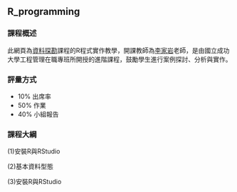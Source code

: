 ## R_programming

### 課程概述

此網頁為[資料探勘](http://class-qry.acad.ncku.edu.tw/syllabus/online_display.php?syear=0105&sem=2&co_no=N061700&class_code)課程的R程式實作教學，開課教師為[李家岩](http://polab.imis.ncku.edu.tw/Bio.html)老師，是由國立成功大學工程管理在職專班所開授的進階課程，鼓勵學生進行案例探討、分析與實作。

### 評量方式

- 10% 出席率
- 50% 作業
- 40% 小組報告

### 課程大綱

(1)安裝R與RStudio

(2)基本資料型態

(3)安裝R與RStudio

